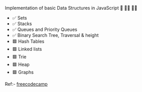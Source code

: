 Implementation of basic Data Structures in JavaScript 🍡 🤹‍♀️ ‍️🤹‍♂️

- ✅ Sets
- ✅ Stacks
- ✅ Queues and Priority Queues
- ✅ Binary Search Tree, Traversal & height
- 🟩 Hash Tables
- 🟩 Linked lists
- 🟩 Trie
- 🟩 Heap
- 🟩 Graphs

Ref:- [freecodecamp](https://www.freecodecamp.org/news/10-common-data-structures-explained-with-videos-exercises-aaff6c06fb2b/)